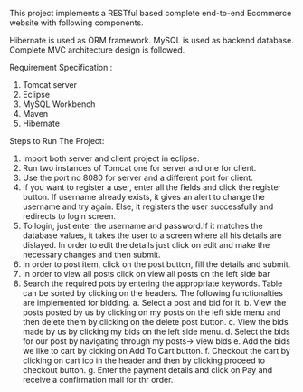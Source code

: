 This project implements a RESTful based complete end-to-end Ecommerce website with following components.

Hibernate is used as ORM framework.
MySQL is used as backend database.
Complete MVC architecture design is followed.

Requirement Specification : 
1. Tomcat server
2. Eclipse
3. MySQL Workbench
4. Maven
5. Hibernate

Steps to Run The Project:
1. Import both server and client project in eclipse.
2. Run two instances of Tomcat one for server and one for client.
3. Use the port no 8080 for server and a different port for client.
4. If you want to register a user, enter all the fields and click the register button. If username already exists, it gives an alert to change the username and try again. Else, it registers the user successfully and redirects to login screen.
5. To login, just enter the username and password.If it matches the database values, it takes the user to a screen where all his details are dislayed. In order to edit the details just click on edit and make the necessary changes and then submit.
6. In order to post item, click on the post button, fill the details and submit.
7. In order to view all posts click on view all posts on the left side bar
8. Search the required pots by entering the appropriate keywords. Table can be sorted by clicking on the headers.
The following functionalties are implemented for bidding.
a. Select a post and bid for it.
b. View the posts posted by us by clicking on my posts on the left side menu and then delete them by clicking on the delete post button. 
c. View the bids made by us by clicking my bids on the left side menu.
d. Select the bids for our post by navigating through my posts-> view bids
e. Add the bids we like to cart by cicking on Add To Cart button.
f. Checkout the cart by clicking on cart ico in the header and then by clicking proceed to checkout button.
g. Enter the payment details and click on Pay and receive a confirmation mail for thr order.
